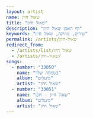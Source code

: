 ```yaml
---
layout: artist
name: שאול חיון
title: "שאול חיון"
description: "דף האמן שאול חיון"
keywords: "שירים, מוזיקה, שאול חיון"
permalink: /artists/שאול-חיון
redirect_from:
  - /artists/list/שאול חיון
  - /artists/שאול-חיון/
songs:
  - number: "33050"
    name: "בשמחה שלך"
    album: "סינגלים"
    artist: "שאול חיון"
  - number: "33051"
    name: "שאול חיון - ויזכו"
    album: "סינגלים"
    artist: "שאול חיון"
---
```

